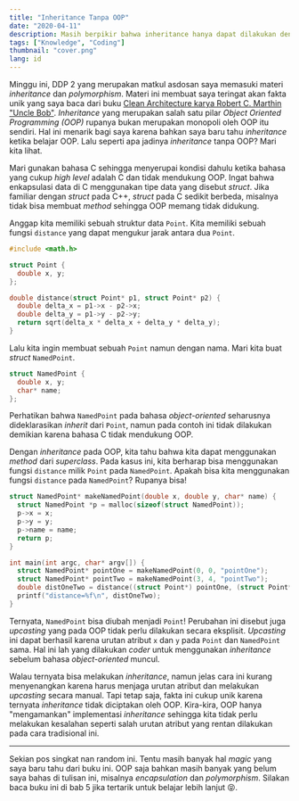 ```yaml
---
title: "Inheritance Tanpa OOP"
date: "2020-04-11"
description: Masih berpikir bahwa inheritance hanya dapat dilakukan dengan OOP? Baca pos ini dan ubah pemikiran tersebut.
tags: ["Knowledge", "Coding"]
thumbnail: "cover.png"
lang: id
---
```


Minggu ini, DDP 2 yang merupakan matkul asdosan saya memasuki materi _inheritance_ dan _polymorphism_.
Materi ini membuat saya teringat akan fakta unik yang saya baca dari buku [Clean Architecture karya Robert C. Marthin "Uncle Bob"](https://www.goodreads.com/book/show/18043011-clean-architecture).
_Inheritance_ yang merupakan salah satu pilar _Object Oriented Programming (OOP)_ rupanya bukan merupakan monopoli oleh OOP itu sendiri.
Hal ini menarik bagi saya karena bahkan saya baru tahu _inheritance_ ketika belajar OOP.
Lalu seperti apa jadinya _inheritance_ tanpa OOP? Mari kita lihat.

Mari gunakan bahasa C sehingga menyerupai kondisi dahulu ketika bahasa yang cukup *high level* adalah C dan tidak mendukung OOP.
Ingat bahwa enkapsulasi data di C menggunakan tipe data yang disebut _struct_.
Jika familiar dengan _struct_ pada C++, _struct_ pada C sedikit berbeda, misalnya tidak bisa membuat _method_ sehingga OOP memang tidak didukung.

Anggap kita memiliki sebuah struktur data `Point`.
Kita memiliki sebuah fungsi `distance` yang dapat mengukur jarak antara dua `Point`.
```C
#include <math.h>

struct Point {
  double x, y;
};

double distance(struct Point* p1, struct Point* p2) {
  double delta_x = p1->x - p2->x;
  double delta_y = p1->y - p2->y;
  return sqrt(delta_x * delta_x + delta_y * delta_y);
}
```

Lalu kita ingin membuat sebuah `Point` namun dengan nama. Mari kita buat _struct_ `NamedPoint`.
```C
struct NamedPoint {
  double x, y;
  char* name;
};
```
Perhatikan bahwa `NamedPoint` pada bahasa _object-oriented_ seharusnya dideklarasikan _inherit_ dari `Point`, namun pada contoh ini tidak dilakukan demikian karena bahasa C tidak mendukung OOP.

Dengan _inheritance_ pada OOP, kita tahu bahwa kita dapat menggunakan _method_ dari _superclass_.
Pada kasus ini, kita berharap bisa menggunakan fungsi `distance` milik `Point` pada `NamedPoint`.
Apakah bisa kita menggunakan fungsi `distance` pada `NamedPoint`? Rupanya bisa!
```C
struct NamedPoint* makeNamedPoint(double x, double y, char* name) {
  struct NamedPoint *p = malloc(sizeof(struct NamedPoint));
  p->x = x;
  p->y = y;
  p->name = name;
  return p;
}

int main(int argc, char* argv[]) {
  struct NamedPoint* pointOne = makeNamedPoint(0, 0, "pointOne");
  struct NamedPoint* pointTwo = makeNamedPoint(3, 4, "pointTwo");
  double distOneTwo = distance((struct Point*) pointOne, (struct Point*) pointTwo);
  printf("distance=%f\n", distOneTwo);
}
```

Ternyata, `NamedPoint` bisa diubah menjadi `Point`!
Perubahan ini disebut juga _upcasting_ yang pada OOP tidak perlu dilakukan secara eksplisit.
_Upcasting_ ini dapat berhasil karena urutan atribut `x` dan `y` pada `Point` dan `NamedPoint` sama.
Hal ini lah yang dilakukan _coder_ untuk menggunakan _inheritance_ sebelum bahasa _object-oriented_ muncul.

Walau ternyata bisa melakukan _inheritance_, namun jelas cara ini kurang menyenangkan karena harus menjaga urutan atribut dan melakukan _upcasting_ secara manual.
Tapi tetap saja, fakta ini cukup unik karena ternyata _inheritance_ tidak diciptakan oleh OOP.
Kira-kira, OOP hanya "mengamankan" implementasi _inheritance_ sehingga kita tidak perlu melakukan kesalahan seperti salah urutan atribut yang rentan dilakukan pada cara tradisional ini.

<hr class="section-divider" />

Sekian pos singkat nan random ini. Tentu masih banyak hal _magic_ yang saya baru tahu dari buku ini. OOP saja bahkan masih banyak yang belum saya bahas di tulisan ini, misalnya _encapsulation_ dan _polymorphism_. Silakan baca buku ini di bab 5 jika tertarik untuk belajar lebih lanjut :stuck_out_tongue_closed_eyes:.
